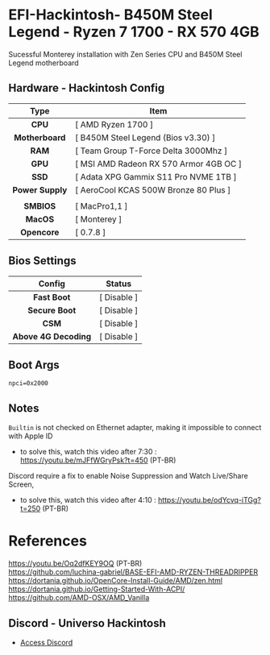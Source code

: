 # EFI-Hackintosh- B450M Steel Legend - Ryzen 7 1700 - RX 570 4GB

Sucessful Monterey installation with Zen Series CPU and B450M Steel Legend motherboard

## Hardware - Hackintosh Config

|       Type       | Item                                   |
|:----------------:|----------------------------------------|
|     **CPU**      | [ AMD Ryzen 1700 ]                     |
| **Motherboard**  | [ B450M Steel Legend (Bios v3.30) ]    |
|     **RAM**      | [ Team Group T-Force Delta 3000Mhz ]   |
|     **GPU**      | [ MSI AMD Radeon RX 570 Armor 4GB OC ] |
|     **SSD**      | [ Adata XPG Gammix S11 Pro NVME 1TB ]  |
| **Power Supply** | [ AeroCool KCAS 500W Bronze 80 Plus ]  |
|                  |                                        |
|    **SMBIOS**    | [ MacPro1,1 ]                          |
|    **MacOS**     | [ Monterey ]                           |
|   **Opencore**   | [ 0.7.8 ]                              |


## Bios Settings

|        Config         | Status      |
|:---------------------:|------------ |
|     **Fast Boot**     | [ Disable ] |
|    **Secure Boot**    | [ Disable ] |
|        **CSM**        | [ Disable ] |
| **Above 4G Decoding** | [ Disable ] |

## Boot Args

`npci=0x2000`

## Notes

`Builtin` is not checked on Ethernet adapter, making it impossible to connect with Apple ID
- to solve this, watch this video after 7:30 : https://youtu.be/mJFfWGryPsk?t=450 (PT-BR)


Discord require a fix to enable Noise Suppression and Watch Live/Share Screen,
- to solve this, watch this video after 4:10 : https://youtu.be/odYcvq-iTGg?t=250 (PT-BR)

# References
https://youtu.be/Oq2dfKEY9OQ (PT-BR)
<br>
https://github.com/luchina-gabriel/BASE-EFI-AMD-RYZEN-THREADRIPPER
<br>
https://dortania.github.io/OpenCore-Install-Guide/AMD/zen.html
<br>
https://dortania.github.io/Getting-Started-With-ACPI/
<br>
https://github.com/AMD-OSX/AMD_Vanilla

## Discord - Universo Hackintosh
- [Access Discord](https://discord.universohackintosh.com.br)